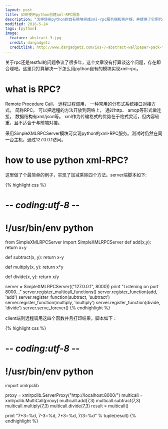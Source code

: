 ```yaml
---
layout: post
title: 如何使用python创建xml-RPC服务
description: "怎样使用python的自有模块完成xml-rpc服务端和客户端，并提供了实例代码"
modified: 2016-5-24
tags: [python]
image:
  feature: abstract-3.jpg
  credit: dargadgetz
  creditlink: http://www.dargadgetz.com/ios-7-abstract-wallpaper-pack-for-iphone-5-and-ipod-touch-retina/
---
```



关于rpc还是restful的问题争议了很多年，这个文章没有打算谈这个问题，存在即合理吧。这里只打算解决一下怎么用python自有的模块实现xml-rpc。

# what is RPC?

Remote Procedure Call， 远程过程调用， 一种常用的分布式系统接口对接方式， 简称RPC。 可以把远程的方法开放到网络上， 通过http、 amqp等形式做连接， 数据结构有xml/json等。 xml作为传输格式的优势在于格式灵活，但内容较重，且不适合于与前端对接。

采用SimpleXMLRPCServer模块可实现python的xml-RPC服务。测试时仍然在同一台主机，通过127.0.0.1访问。


# how to use python xml-RPC?

这里做了个最简单的例子，实现了加减乘除四个方法。server端脚本如下:

{% highlight css %}
# -*- coding:utf-8 -*-
# !/usr/bin/env python
from SimpleXMLRPCServer import SimpleXMLRPCServer
def add(x,y):
    return x+y
 
def subtract(x, y):
    return x-y
 
def multiply(x, y):
    return x*y
 
def divide(x, y):
    return x/y
 
 
server = SimpleXMLRPCServer(("127.0.0.1", 8000))
print "Listening on port 8000..."
server.register_multicall_functions()
server.register_function(add, 'add')
server.register_function(subtract, 'subtract')
server.register_function(multiply, 'multiply')
server.register_function(divide, 'divide')
server.serve_forever()
{% endhighlight %}

client端则远程调用这四个函数并且打印结果，脚本如下：

{% highlight css %}
# -*- coding:utf-8 -*-
# !/usr/bin/env python

import xmlrpclib
 
proxy = xmlrpclib.ServerProxy("http://localhost:8000/")
multicall = xmlrpclib.MultiCall(proxy)
multicall.add(7,3)
multicall.subtract(7,3)
multicall.multiply(7,3)
multicall.divide(7,3)
result = multicall()

print "7+3=%d, 7-3=%d, 7*3=%d, 7/3=%d" % tuple(result)
{% endhighlight %}


